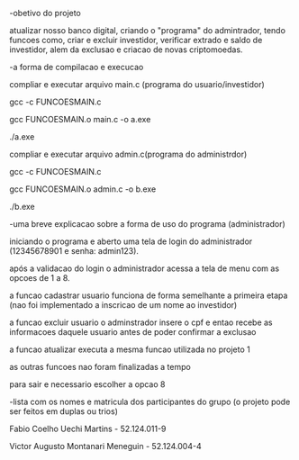 -obetivo do projeto

atualizar nosso banco digital, criando o "programa" do admintrador, tendo funcoes como, criar e excluir investidor, verificar extrado e saldo de investidor, alem da exclusao e criacao de novas criptomoedas.

-a forma de compilacao e execucao

compliar e executar arquivo main.c (programa do usuario/investidor)

gcc -c FUNCOESMAIN.c

gcc FUNCOESMAIN.o main.c -o a.exe

./a.exe


compliar e executar arquivo admin.c(programa do administrdor)

gcc -c FUNCOESMAIN.c

gcc FUNCOESMAIN.o admin.c -o b.exe

./b.exe


-uma breve explicacao sobre a forma de uso do programa (administrador)

iniciando o programa e aberto uma tela de login do administrador (12345678901 e senha: admin123).

após a validacao do login o administrador acessa a tela de menu com as opcoes de 1 a 8.

a funcao cadastrar usuario funciona de forma semelhante a primeira etapa (nao foi implementado a inscricao de um nome ao investidor)

a funcao excluir usuario o adminstrador insere o cpf e entao recebe as informacoes daquele usuario antes de poder confirmar a exclusao

a funcao atualizar executa a mesma funcao utilizada no projeto 1

as outras funcoes nao foram finalizadas a tempo

para sair e necessario escolher a opcao 8

-lista com os nomes e matricula dos participantes do grupo (o projeto pode ser feitos em duplas ou trios)

Fabio Coelho Uechi Martins         - 52.124.011-9

Victor Augusto Montanari Meneguin  - 52.124.004-4